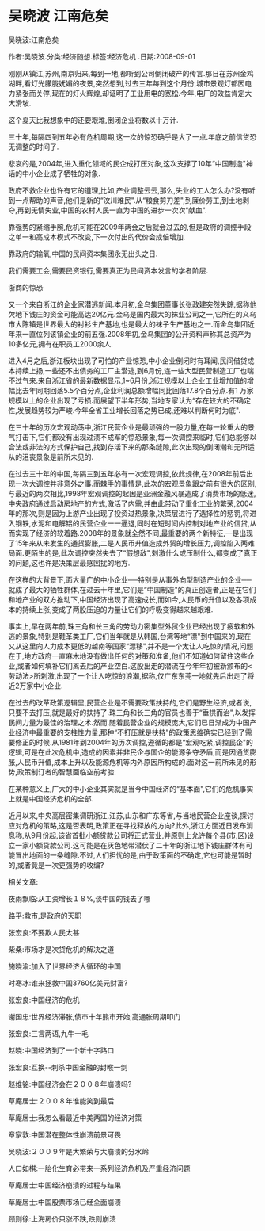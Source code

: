 # 吴晓波  江南危矣    
    
吴晓波:江南危矣    
作者:吴晓波.分类:经济随想.标签:经济危机 .日期:2008-09-01    
刚刚从镇江,苏州,南京归来,每到一地,都听到公司倒闭破产的传言.那日在苏州金鸡湖畔,看灯光朦胧妩媚的夜景,突然想到,过去三年每到这个月份,城市景观灯都因电力紧张而关停,现在的灯火辉煌,却证明了工业用电的宽松.今年,电厂的效益肯定大大滑坡.    
这个夏天比我想象中的还要艰难,倒闭企业将数以十万计.    
三十年,每隔四到五年必有危机周期,这一次的惊恐确乎是大了一点.年底之前信贷恐无调整的时间了.    
悲哀的是,2004年,进入重化领域的民企成打压对象,这次支撑了10年“中国制造"神话的中小企业成了牺牲的对象.    
政府不救企业也许有它的道理,比如,产业调整云云,那么,失业的工人怎么办?没有听到一点帮助的声音,他们是新的“汶川难民".从“粮食剪刀差",到廉价劳工,到土地剥夺,再到无情失业,中国的农村人民一直为中国的进步一次次“献血".    
靠强势的紧缩手腕,危机可能在2009年两会之后就会过去的,但是政府的调控手段之单一和高成本模式不改变,下一次付出的代价会成倍增加.    
靠政府的输氧,中国的民间资本集团永无出头之日.    
我们需要工会,需要民资银行,需要真正为民间资本发言的学者阶层.    
浙商的惊恐    
又一个来自浙江的企业家潜逃新闻.本月初,金乌集团董事长张政建突然失踪,据称他欠地下钱庄的资金可能高达20亿元.金乌是国内最大的袜业公司之一,它所在的义乌市大陈镇是世界最大的衬衫生产基地,也是最大的袜子生产基地之一.而金乌集团近年来一直位列该镇企业的前五强.2008年初,金乌集团的公开资料声称其总资产为10多亿元,拥有在职员工2000余人.    
进入4月之后,浙江板块出现了可怕的产业惊恐,中小企业倒闭时有耳闻,民间借贷成本持续上扬,一些还不出债务的工厂主潜逃,到6月份,连一些大型民营制造工厂也喘不过气来.来自浙江省的最新数据显示,1~6月份,浙江规模以上企业工业增加值的增幅比去年同期回落5.5个百分点,企业利润总额增幅同比回落17.8个百分点.有1 万家规模以上的企业出现了亏损.而展望下半年形势,当地专家认为“存在较大的不确定性,发展趋势较为严峻.今年全省工业增长回落之势已成,还难以判断何时为底".    
在三十年的历次宏观动荡中,浙江民营企业是最顽强的一股力量,在每一轮重大的景气打击下,它们都没有出现过溃不成军的惊恐景象,每一次调控来临时,它们总能够以合法或非法的方式保护自己,找到存活下来的那条缝隙,此次出现的倒闭潮和无所适从的沮丧景象是前所未见的.    
在过去三十年的中国,每隔三到五年必有一次宏观调控,依此规律,在2008年前后出现一次大调控并非意外之事.而棘手的事情是,此次的宏观景象跟之前有很大的区别,与最近的两次相比,1998年宏观调控的起因是亚洲金融风暴造成了消费市场的低迷,中央政府通过启动房地产的方式,激活了内需,并由此带动了重化工业的繁荣,2004年的那次,则是因为上游产业出现了投资过热景象,决策层进行了选择性的惩罚,将进入钢铁,水泥和电解铝的民营企业一一逼退,同时在短时间内控制对地产业的信贷,从而实现了经济的软着路.2008年的景象就全然不同,最重要的两个新特征,一是出现了15年来从未发生的通货膨胀,二是人民币升值造成外贸的增长压力,调控陷入两难局面.更陌生的是,此次调控突然失去了“假想敌",刺激什么或压制什么,都变成了真正的问题,这也许是决策层最感困扰的地方.    
在这样的大背景下,面大量广的中小企业──特别是从事外向型制造产业的企业──就成了最大的牺牲群体,在过去十年里,它们是“中国制造"的真正创造者,正是在它们和地产业的双方推动下,中国经济出现了高速成长,而如今,人民币的升值以及各项成本的持续上涨,变成了两股压迫的力量让它们的呼吸变得越来越艰难.    
事实上,早在两年前,珠三角和长三角的劳动力密集型外贸企业已经出现了疲软和外逃的景象,特别是鞋革类工厂,它们当年就是从韩国,台湾等地“漂"到中国来的,现在又从这里向人力成本更低的越南等国家“漂移",并不是一个太让人吃惊的情况,问题在于,地方政府一直麻木地没有做出任何的对策和准备,他们不知道如何留住这些企业,或者如何填补它们离去后的产业空白.这股出走的潜流在今年年初被新颁布的<劳动法>所刺激,出现了一个让人吃惊的浪潮,据称,仅广东东莞一地就先后出走了将近2万家中小企业.    
在过去的改革政策逻辑里,民营企业是不需要政策扶持的,它们是野生经济,或者说,只要不去打压,就是最好的扶持了.珠三角和长三角的官员也善于“垂拱而治",以发挥民间力量为最佳的治理之术.然而,随着民营企业的规模庞大,它们已日渐成为中国产业经济中最重要的支柱性力量,那种“不打压就是扶持"的政策思维确实已经到了需要修正的时候.从1981年到2004年的历次调控,遵循的都是“宏观吃紧,调控民企"的逻辑,可是在此次危机中,造成的因素并非民企与国企的能源争夺矛盾,而是因通货膨胀,人民币升值,成本上升以及能源危机等内外原因所构成的.面对这一前所未见的形势,政策制订者的智慧面临空前考验.    
在某种意义上,广大的中小企业其实就是当今中国经济的“基本面",它们的危机事实上就是中国经济危机的全部.    
近月以来,中央高层密集调研浙江,江苏,山东和广东等省,与当地民营企业座谈,探讨应对危机的策略,这是否表明,政策正在寻找释放的方向?此外,浙江方面近日发布消息称,从9月份起,该省首批小额贷款公司将正式营业,并原则上允许每个县(市,区)设立一家小额贷款公司.这可能是在灰色地带潜伏了二十年的浙江地下钱庄群体有可能冒出地面的一条缝隙.不过,人们担忧的是,由于政策面的不确定,它也可能是暂时的,或者竟是一次更强势的收编?    
    
相关文章:    
夜雨飘临:从工资增长１８%,谈中国的钱去了哪    
路平:救市,是政府的天职    
张宏良:不要欺人民太甚    
柴桑:市场才是次贷危机的解决之道    
施晓渝:加入了世界经济大循环的中国    
时寒冰:谁来拯救中国3760亿美元财富?    
张宏良:中国经济的危机    
谢国忠:世界经济滞胀,债市十年熊市开始,高通胀周期叩门    
张宏良:三言两语,九牛一毛    
赵晓:中国经济到了一个新十字路口    
张宏良:互换--刺杀中国金融的封喉一剑    
赵维铭:中国经济会在２００８年崩溃吗?    
草庵居士:２００８年谁能笑到最后    
草庵居士:我怎么看最近中美两国的经济对策    
章家敦:中国潜在整体性崩溃前景可畏    
吴晓波:２００９年是大繁荣与大崩溃的分水岭    
人口如棋:一胎化生育必带来一系列经济危机及严重经济问题    
草庵居士:中国经济崩溃的过程与结果    
草庵居士:中国股票市场已经全面崩溃    
顾则徐:上海房价只涨不跌,跌则崩溃